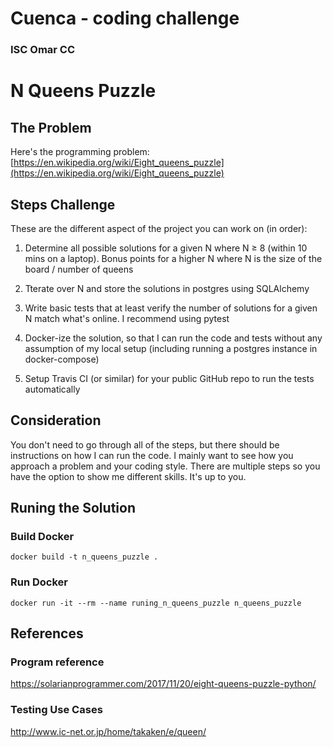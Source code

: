 
# Cuenca - coding challenge
### ISC Omar CC

# N Queens Puzzle

## The Problem
Here's the programming problem: [https://en.wikipedia.org/wiki/Eight_queens_puzzle](https://en.wikipedia.org/wiki/Eight_queens_puzzle)

## Steps Challenge
These are the different aspect of the project you can work on (in order):

1. Determine all possible solutions for a given N where N ≥ 8 (within 10 mins on a laptop). Bonus points for a higher N where N is the size of the board / number of queens

2. Tterate over N and store the solutions in postgres using SQLAlchemy

3. Write basic tests that at least verify the number of solutions for a given N match what's online. I recommend using pytest

4. Docker-ize the solution, so that I can run the code and tests without any assumption of my local setup (including running a postgres instance in docker-compose)

5. Setup Travis CI (or similar) for your public GitHub repo to run the tests automatically

  
## Consideration
You don't need to go through all of the steps, but there should be instructions on how I can run the code. I mainly want to see how you approach a problem and your coding style. There are multiple steps so you have the option to show me different skills. It's up to you.

## Runing the Solution
### Build Docker

    docker build -t n_queens_puzzle .

### Run Docker

    docker run -it --rm --name runing_n_queens_puzzle n_queens_puzzle 

## References
### Program reference
https://solarianprogrammer.com/2017/11/20/eight-queens-puzzle-python/

### Testing Use Cases
http://www.ic-net.or.jp/home/takaken/e/queen/
